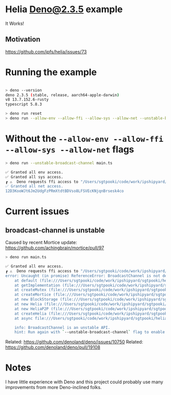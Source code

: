 # Helia Deno@2.3.5 example

It Works!

## Motivation

https://github.com/ipfs/helia/issues/73

# Running the example

```bash

> deno --version
deno 2.3.5 (stable, release, aarch64-apple-darwin)
v8 13.7.152.6-rusty
typescript 5.8.3

> deno run reset
> deno run --allow-env --allow-ffi --allow-sys --allow-net --unstable-broadcast-channel main.ts
```

# Without the `--allow-env --allow-ffi --allow-sys --allow-net` flags

```bash
> deno run --unstable-broadcast-channel main.ts

✅ Granted all env access.
✅ Granted all sys access.
┏ ⚠️  Deno requests ffi access to "/Users/sgtpooki/code/work/ipshipyard/sgtpooki/helia-deno/node_modules/.deno/node-datachannel@0.5.5/node_mod✅ Granted all ffi access.
✅ Granted all net access.
12D3KooWJt6Jm2UdgFzPRmXtdtBDVso8LFSVEcKNjqnBrsesk4co
```

# Current issues

## broadcast-channel is unstable

Caused by recent Mortice update: https://github.com/achingbrain/mortice/pull/97

```bash
> deno run main.ts

✅ Granted all env access.
┏ ⚠️  Deno requests ffi access to "/Users/sgtpooki/code/work/ipshipyard/sgtpooki/helia-deno/node_modules/.deno/@ipshipyard+node-datachannel@0.✅ Granted all ffi access.
error: Uncaught (in promise) ReferenceError: BroadcastChannel is not defined
    at default (file:///Users/sgtpooki/code/work/ipshipyard/sgtpooki/helia-deno/node_modules/.deno/mortice@3.3.1/node_modules/mortice/dist/src/node.js:24:25)
    at getImplementation (file:///Users/sgtpooki/code/work/ipshipyard/sgtpooki/helia-deno/node_modules/.deno/mortice@3.3.1/node_modules/mortice/dist/src/mortice.js:11:26)
    at createMutex (file:///Users/sgtpooki/code/work/ipshipyard/sgtpooki/helia-deno/node_modules/.deno/mortice@3.3.1/node_modules/mortice/dist/src/mortice.js:122:28)
    at createMortice (file:///Users/sgtpooki/code/work/ipshipyard/sgtpooki/helia-deno/node_modules/.deno/mortice@3.3.1/node_modules/mortice/dist/src/index.js:124:12)
    at new BlockStorage (file:///Users/sgtpooki/code/work/ipshipyard/sgtpooki/helia-deno/node_modules/.deno/@helia+utils@1.3.2/node_modules/@helia/utils/dist/src/storage.js:19:21)
    at new Helia (file:///Users/sgtpooki/code/work/ipshipyard/sgtpooki/helia-deno/node_modules/.deno/@helia+utils@1.3.2/node_modules/@helia/utils/dist/src/index.js:83:27)
    at new HeliaP2P (file:///Users/sgtpooki/code/work/ipshipyard/sgtpooki/helia-deno/node_modules/.deno/helia@5.4.2/node_modules/helia/dist/src/helia-p2p.js:5:9)
    at createHelia (file:///Users/sgtpooki/code/work/ipshipyard/sgtpooki/helia-deno/node_modules/.deno/helia@5.4.2/node_modules/helia/dist/src/index.js:32:19)
    at async file:///Users/sgtpooki/code/work/ipshipyard/sgtpooki/helia-deno/main.ts:4:15

    info: BroadcastChannel is an unstable API.
    hint: Run again with `--unstable-broadcast-channel` flag to enable this API.
```

Related: https://github.com/denoland/deno/issues/10750
Related: https://github.com/denoland/deno/pull/19108

# Notes

I have little experience with Deno and this project could probably use many improvements from more Deno-inclined folks.

